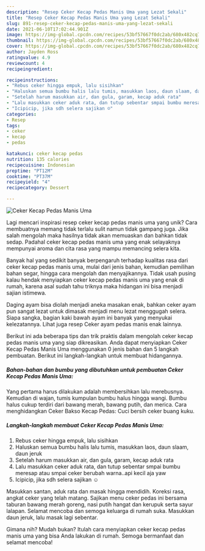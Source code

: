 ```yaml
---
description: "Resep Ceker Kecap Pedas Manis Uma yang Lezat Sekali"
title: "Resep Ceker Kecap Pedas Manis Uma yang Lezat Sekali"
slug: 891-resep-ceker-kecap-pedas-manis-uma-yang-lezat-sekali
date: 2021-06-10T17:02:44.901Z
image: https://img-global.cpcdn.com/recipes/53bf57667f0dc2ab/680x482cq70/ceker-kecap-pedas-manis-uma-foto-resep-utama.jpg
thumbnail: https://img-global.cpcdn.com/recipes/53bf57667f0dc2ab/680x482cq70/ceker-kecap-pedas-manis-uma-foto-resep-utama.jpg
cover: https://img-global.cpcdn.com/recipes/53bf57667f0dc2ab/680x482cq70/ceker-kecap-pedas-manis-uma-foto-resep-utama.jpg
author: Jayden Ross
ratingvalue: 4.9
reviewcount: 4
recipeingredient:

recipeinstructions:
- "Rebus ceker hingga empuk, lalu sisihkan"
- "Haluskan semua bumbu halis lalu tumis, masukkan laos, daun slaam, daun jeruk"
- "Setelah harum masukkan air, dan gula, garam, kecap aduk rata"
- "Lalu masukkan ceker aduk rata, dan tutup sebentar smpai bumbu meresap atau smpai ceker berubah warna..api kecil aja yaw"
- "Icipicip, jika sdh selera sajikan ☺️"
categories:
- Resep
tags:
- ceker
- kecap
- pedas

katakunci: ceker kecap pedas 
nutrition: 135 calories
recipecuisine: Indonesian
preptime: "PT12M"
cooktime: "PT37M"
recipeyield: "4"
recipecategory: Dessert

---
```



![Ceker Kecap Pedas Manis Uma](https://img-global.cpcdn.com/recipes/53bf57667f0dc2ab/680x482cq70/ceker-kecap-pedas-manis-uma-foto-resep-utama.jpg)

Lagi mencari inspirasi resep ceker kecap pedas manis uma yang unik? Cara membuatnya memang tidak terlalu sulit namun tidak gampang juga. Jika salah mengolah maka hasilnya tidak akan memuaskan dan bahkan tidak sedap. Padahal ceker kecap pedas manis uma yang enak selayaknya mempunyai aroma dan cita rasa yang mampu memancing selera kita.

Banyak hal yang sedikit banyak berpengaruh terhadap kualitas rasa dari ceker kecap pedas manis uma, mulai dari jenis bahan, kemudian pemilihan bahan segar, hingga cara mengolah dan menyajikannya. Tidak usah pusing kalau hendak menyiapkan ceker kecap pedas manis uma yang enak di rumah, karena asal sudah tahu triknya maka hidangan ini bisa menjadi sajian istimewa.

Daging ayam bisa diolah menjadi aneka masakan enak, bahkan ceker ayam pun sangat lezat untuk dimasak menjadi menu lezat menggugah selera. Siapa sangka, bagian kaki bawah ayam ini banyak yang menyukai kelezatannya. Lihat juga resep Ceker ayam pedas manis enak lainnya.


Berikut ini ada beberapa tips dan trik praktis dalam mengolah ceker kecap pedas manis uma yang siap dikreasikan. Anda dapat menyiapkan Ceker Kecap Pedas Manis Uma menggunakan 0 jenis bahan dan 5 langkah pembuatan. Berikut ini langkah-langkah untuk membuat hidangannya.

<!--inarticleads1-->

##### Bahan-bahan dan bumbu yang dibutuhkan untuk pembuatan Ceker Kecap Pedas Manis Uma:



Yang pertama harus dilakukan adalah membersihkan lalu merebusnya. Kemudian di wajan, tumis kumpulan bumbu halus hingga wangi. Bumbu halus cukup terdiri dari bawang merah, bawang putih, dan merica. Cara menghidangkan Ceker Bakso Kecap Pedas: Cuci bersih ceker buang kuku. 

<!--inarticleads2-->

##### Langkah-langkah membuat Ceker Kecap Pedas Manis Uma:

1. Rebus ceker hingga empuk, lalu sisihkan
1. Haluskan semua bumbu halis lalu tumis, masukkan laos, daun slaam, daun jeruk
1. Setelah harum masukkan air, dan gula, garam, kecap aduk rata
1. Lalu masukkan ceker aduk rata, dan tutup sebentar smpai bumbu meresap atau smpai ceker berubah warna..api kecil aja yaw
1. Icipicip, jika sdh selera sajikan ☺️


Masukkan santan, aduk rata dan masak hingga mendidih. Koreksi rasa, angkat ceker yang telah matang. Sajikan menu ceker pedas ini bersama taburan bawang merah goreng, nasi putih hangat dan kerupuk serta sayur lalapan. Selamat mencoba dan semoga keluarga di rumah suka. Masukkan daun jeruk, lalu masak lagi sebentar. 

Gimana nih? Mudah bukan? Itulah cara menyiapkan ceker kecap pedas manis uma yang bisa Anda lakukan di rumah. Semoga bermanfaat dan selamat mencoba!
